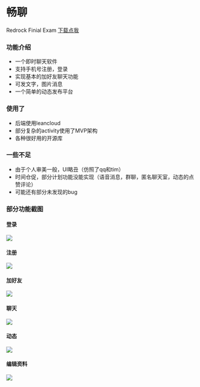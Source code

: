 # 畅聊

Redrock Finial Exam
[下载点我](https://raw.githubusercontent.com/fenghaha/LetUsChat/master/app/release/app-release.apk)
### 功能介绍
+ 一个即时聊天软件
+ 支持手机号注册，登录
+ 实现基本的加好友聊天功能
+ 可发文字，图片消息
+ 一个简单的动态发布平台

### 使用了
+ 后端使用leancloud
+ 部分复杂的activity使用了MVP架构
+ 各种很好用的开源库

### 一些不足
+ 由于个人审美一般，UI略丑（仿照了qq和tim）
+ 时间仓促，部分计划功能没能实现（语音消息，群聊，匿名聊天室，动态的点赞评论）
+ 可能还有部分未发现的bug

### 部分功能截图
#### 登录
![](images/登录.png)
#### 注册
![](images/注册.png)
#### 加好友
![](images/添加好友.png)
#### 聊天
![](images/聊天.png)
#### 动态
![](images/动态.png)
#### 编辑资料
![](images/编辑资料.png)
